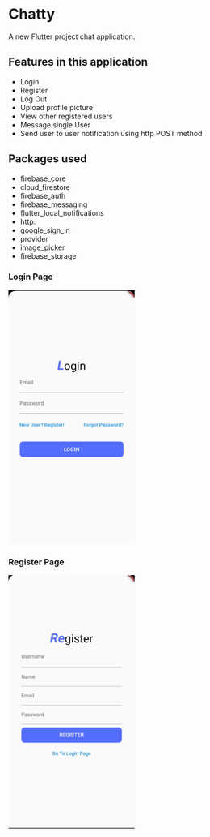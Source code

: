# Chatty

A new Flutter project chat application.

## Features in this application
- Login
- Register
- Log Out
- Upload profile picture
- View other registered users
- Message single User
- Send user to user notification using http POST method

## Packages used
- firebase_core
- cloud_firestore
- firebase_auth
- firebase_messaging
- flutter_local_notifications
- http:
- google_sign_in
- provider
- image_picker
- firebase_storage

### Login Page
<img width="250" height="500" src="public/loginpage.jpg" alt="Login Page" />

### Register Page
<img width="250" height="500" src="public/registerpage.jpg" alt="Register Page" />